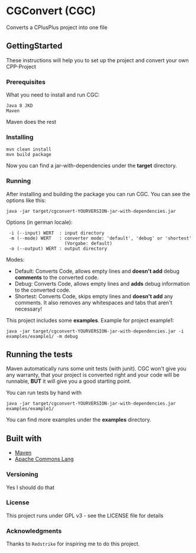 # CGConvert (CGC)
Converts a CPlusPlus project into one file
## GettingStarted

These instructions will help you to set up the project and convert your own CPP-Project

### Prerequisites

What you need to install and run CGC:

```
Java 8 JKD
Maven
```
Maven does the rest

### Installing

```
mvn clean install
mvn build package
```
Now you can find a jar-with-dependencies under the **target** directory.
### Running
After installing and building the package you can run CGC.
You can see the options like this:
```
java -jar target/cgconvert-YOURVERSION-jar-with-dependencies.jar
```
Options (in german locale):
```
 -i (--input) WERT  : input directory
 -m (--mode) WERT   : converter mode: 'default', 'debug' or 'shortest'
                      (Vorgabe: default)
 -o (--output) WERT : output directory
```

Modes:
* Default: 	Converts Code, allows empty lines and **doesn't add** debug **comments** to the converted code.
* Debug: 	Converts Code, allows empty lines and **adds** debug information to the converted code.
* Shortest:	Converts Code, skips empty lines and **doesn't add** any comments. It also removes any whitespaces and tabs that aren't necessary!

This project includes some **examples**.
Example for project example1:
```
java -jar target/cgconvert-YOURVERSION-jar-with-dependencies.jar -i examples/example1/ -m debug
```


## Running the tests

Maven automatically runs some unit tests (with junit).
CGC won't give you any warranty, that your project is converted right and your code will be runnable, **BUT** it will give you a good starting point.

You can run tests by hand with
```
java -jar target/cgconvert-YOURVERSION-jar-with-dependencies.jar examples/example1/
```
You can find more examples under the **examples** directory.

## Built with
* [Maven](https://maven.apache.org/)
* [Apache Commons Lang](https://commons.apache.org/proper/commons-lang/)

### Versioning
Yes I should do that

### License
This project runs under GPL v3 - see the LICENSE file for details

### Acknowledgments
Thanks to `Redstrike` for inspiring me to do this project.
